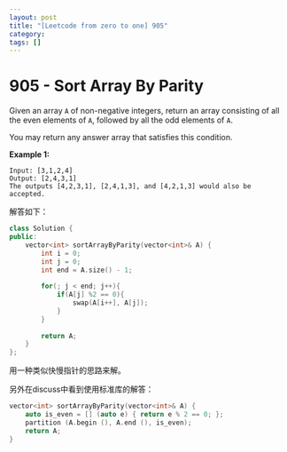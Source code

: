 ```yaml
---
layout: post
title: "[Leetcode from zero to one] 905"
category: 
tags: []
---
```


# 905 - Sort Array By Parity

Given an array `A` of non-negative integers, return an array consisting of all the even elements of `A`, followed by all the odd elements of `A`.

You may return any answer array that satisfies this condition.

 

**Example 1:**

```
Input: [3,1,2,4]
Output: [2,4,3,1]
The outputs [4,2,3,1], [2,4,1,3], and [4,2,1,3] would also be accepted.
```

解答如下：

```c++
class Solution {
public:
    vector<int> sortArrayByParity(vector<int>& A) {
        int i = 0;
        int j = 0;
        int end = A.size() - 1;
        
        for(; j < end; j++){
            if(A[j] %2 == 0){
                swap(A[i++], A[j]);
            }
        }
        
        return A;
    }
};
```

用一种类似快慢指针的思路来解。



另外在discuss中看到使用标准库的解答：

```c++
vector<int> sortArrayByParity(vector<int>& A) {
    auto is_even = [] (auto e) { return e % 2 == 0; };
    partition (A.begin (), A.end (), is_even);
    return A;
}
```

